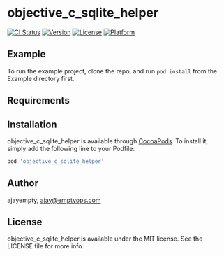 # objective_c_sqlite_helper

[![CI Status](https://img.shields.io/travis/ajayempty/objective_c_sqlite_helper.svg?style=flat)](https://travis-ci.org/ajayempty/objective_c_sqlite_helper)
[![Version](https://img.shields.io/cocoapods/v/objective_c_sqlite_helper.svg?style=flat)](https://cocoapods.org/pods/objective_c_sqlite_helper)
[![License](https://img.shields.io/cocoapods/l/objective_c_sqlite_helper.svg?style=flat)](https://cocoapods.org/pods/objective_c_sqlite_helper)
[![Platform](https://img.shields.io/cocoapods/p/objective_c_sqlite_helper.svg?style=flat)](https://cocoapods.org/pods/objective_c_sqlite_helper)

## Example

To run the example project, clone the repo, and run `pod install` from the Example directory first.

## Requirements

## Installation

objective_c_sqlite_helper is available through [CocoaPods](https://cocoapods.org). To install
it, simply add the following line to your Podfile:

```ruby
pod 'objective_c_sqlite_helper'
```

## Author

ajayempty, ajay@emptyops.com

## License

objective_c_sqlite_helper is available under the MIT license. See the LICENSE file for more info.
